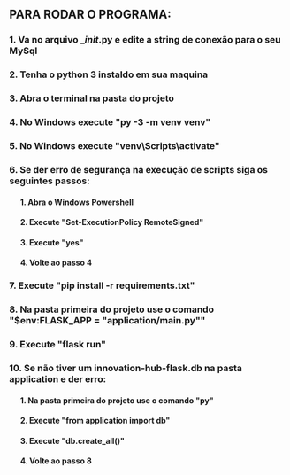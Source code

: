 ## PARA RODAR O PROGRAMA:
### 1. Va no arquivo __init_.py e edite a string de conexão para o seu MySql
### 2. Tenha o python 3 instaldo em sua maquina
### 3. Abra o terminal na pasta do projeto
### 4. No Windows execute "py -3 -m venv venv"
### 5. No Windows execute "venv\Scripts\activate"
### 6. Se der erro de segurança na execução de scripts siga os seguintes passos:
#### &nbsp;&nbsp;&nbsp;&nbsp;&nbsp;&nbsp;1. Abra o Windows Powershell
#### &nbsp;&nbsp;&nbsp;&nbsp;&nbsp;&nbsp;2. Execute "Set-ExecutionPolicy RemoteSigned"
#### &nbsp;&nbsp;&nbsp;&nbsp;&nbsp;&nbsp;3. Execute "yes"
#### &nbsp;&nbsp;&nbsp;&nbsp;&nbsp;&nbsp;4. Volte ao passo 4
### 7. Execute "pip install -r requirements.txt"
### 8. Na pasta primeira do projeto use o comando "$env:FLASK_APP = "application/main.py""
### 9. Execute "flask run"
### 10. Se não tiver um innovation-hub-flask.db na pasta application e der erro:
#### &nbsp;&nbsp;&nbsp;&nbsp;&nbsp;&nbsp;1. Na pasta primeira do projeto use o comando "py"
#### &nbsp;&nbsp;&nbsp;&nbsp;&nbsp;&nbsp;2. Execute "from application import db"
#### &nbsp;&nbsp;&nbsp;&nbsp;&nbsp;&nbsp;3. Execute "db.create_all()"
#### &nbsp;&nbsp;&nbsp;&nbsp;&nbsp;&nbsp;4. Volte ao passo 8